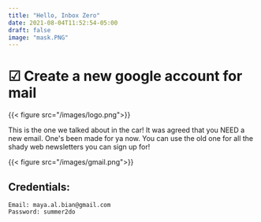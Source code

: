 ```yaml
---
title: "Hello, Inbox Zero"
date: 2021-08-04T11:52:54-05:00
draft: false
image: "mask.PNG"
---
```

# &#x2611; Create a new google account for mail

{{< figure src="/images/logo.png">}}

This is the one we talked about in the car! It was agreed that you NEED a new email. One's been made for ya now. You can use the old one for all the shady web newsletters you can sign up for!

{{< figure src="/images/gmail.png">}}

## Credentials:
`Email: maya.al.bian@gmail.com`    
`Password: summer2do`
